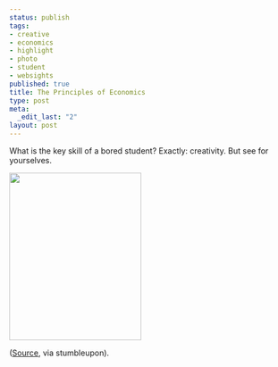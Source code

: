 ```yaml
--- 
status: publish
tags: 
- creative
- economics
- highlight
- photo
- student
- websights
published: true
title: The Principles of Economics
type: post
meta: 
  _edit_last: "2"
layout: post
---
```

What is the key skill of a bored student? Exactly: creativity. But see for yourselves.

<a href='http://fredericiana.com/wp-content/uploads/2008/05/principles-economics-shower.jpg'><img src="http://fredericiana.com/wp-content/uploads/2008/05/principles-economics-shower-236x300.jpg" alt="" title="Principles of Economics, highlighted" width="236" height="300" class="alignnone size-medium wp-image-1283" /></a>

(<a href="http://eatliver.com/img/2007/2415.jpg">Source</a>, via stumbleupon).
